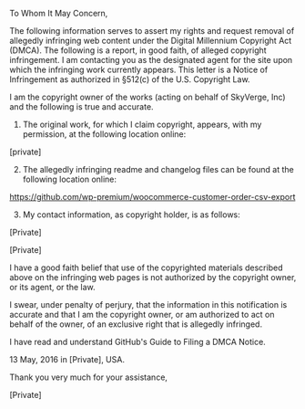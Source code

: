 To Whom It May Concern,

The following information serves to assert my rights and request removal of allegedly infringing web content under the Digital Millennium Copyright Act (DMCA). The following is a report, in good faith, of alleged copyright infringement. I am contacting you as the designated agent for the site upon which the infringing work currently appears. This letter is a Notice of Infringement as authorized in §512(c) of the U.S. Copyright Law.

I am the copyright owner of the works (acting on behalf of SkyVerge, Inc) and the following is true and accurate.

1. The original work, for which I claim copyright, appears, with my permission, at the following location online:

[private]

2. The allegedly infringing readme and changelog files can be found at the following location online:

https://github.com/wp-premium/woocommerce-customer-order-csv-export

3. My contact information, as copyright holder, is as follows:

[Private]

[Private]

I have a good faith belief that use of the copyrighted materials described above on the infringing web pages is not authorized by the copyright owner, or its agent, or the law.

I swear, under penalty of perjury, that the information in this notification is accurate and that I am the copyright owner, or am authorized to act on behalf of the owner, of an exclusive right that is allegedly infringed.

I have read and understand GitHub's Guide to Filing a DMCA Notice.

13 May, 2016 in [Private], USA.

Thank you very much for your assistance,

[Private]
